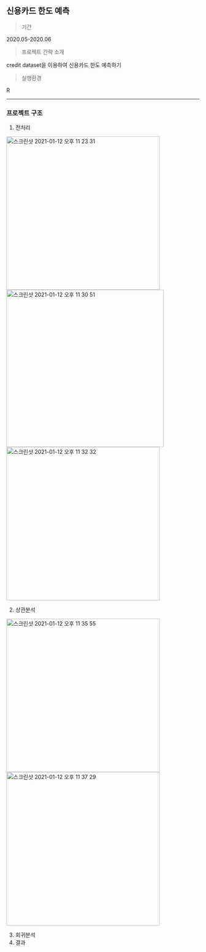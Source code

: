## 신용카드 한도 예측

> 기간
 
2020.05-2020.06

> 프로젝트 간략 소개

credit dataset을 이용하여 신용카드 한도 예측하기

> 실행환경

R

---

### 프로젝트 구조

1. 전처리

<img width="400" alt="스크린샷 2021-01-12 오후 11 23 31" src="https://user-images.githubusercontent.com/49911177/104326651-4e458400-552d-11eb-8476-77cfbb919c57.png">      <img width="410" alt="스크린샷 2021-01-12 오후 11 30 51" src="https://user-images.githubusercontent.com/49911177/104327549-3fab9c80-552e-11eb-9e1d-303902572b99.png"><img width="400" alt="스크린샷 2021-01-12 오후 11 32 32" src="https://user-images.githubusercontent.com/49911177/104327767-78e40c80-552e-11eb-8444-e4cf31b9f225.png">



2. 상관분석

<img width="400" alt="스크린샷 2021-01-12 오후 11 35 55" src="https://user-images.githubusercontent.com/49911177/104328224-f740ae80-552e-11eb-9104-7b6c64050b33.png">      <img width="400" alt="스크린샷 2021-01-12 오후 11 37 29" src="https://user-images.githubusercontent.com/49911177/104328426-248d5c80-552f-11eb-98aa-f4419dc7d2f0.png">


3. 회귀분석
4. 결과
